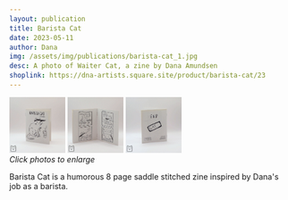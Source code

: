 ```yaml
---
layout: publication
title: Barista Cat
date: 2023-05-11
author: Dana
img: /assets/img/publications/barista-cat_1.jpg
desc: A photo of Waiter Cat, a zine by Dana Amundsen
shoplink: https://dna-artists.square.site/product/barista-cat/23
---
```


<a href="/assets/img/publications/barista-cat_1.jpg"><img src="/assets/img/publications/barista-cat_1.jpg" alt="A photo of Barista Cat, a zine by Dana Amundsen. The cover shows a cat wearing a nametag and visor." width="100"></a>
<a href="/assets/img/publications/barista-cat_2.jpg"><img src="/assets/img/publications/barista-cat_2.jpg" alt="A photo of the interior pages of the book." width="100"></a>
<a href="/assets/img/publications/barista-cat_3.jpg"><img src="/assets/img/publications/barista-cat_3.jpg" alt="The back cover of the zine which shows a nametab and reads 'END'." width="100"></a>  
*Click photos to enlarge*

Barista Cat is a humorous 8 page saddle stitched zine inspired by Dana's job as a barista.
